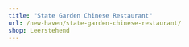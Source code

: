 ```yaml
---
title: "State Garden Chinese Restaurant"
url: /new-haven/state-garden-chinese-restaurant/
shop: Leerstehend
---
```

